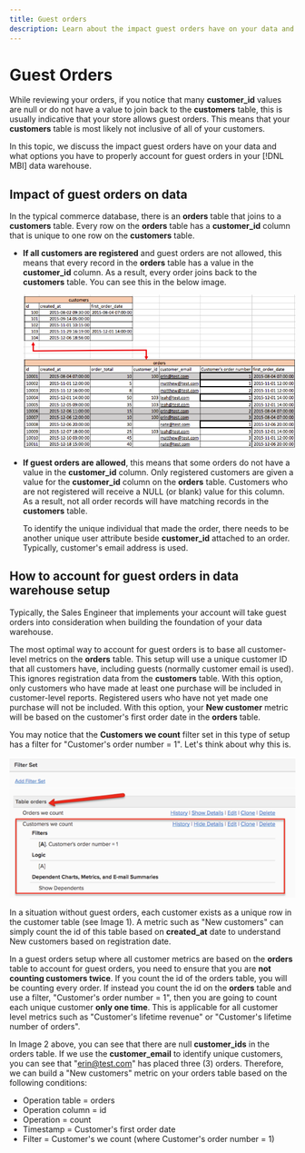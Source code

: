 ```yaml
---
title: Guest orders
description: Learn about the impact guest orders have on your data and what options you have to properly account for guest orders in your [!DNL MBI] data warehouse.
---
```

# Guest Orders

While reviewing your orders, if you notice that many **customer\_id** values are null or do not have a value to join back to the **customers** table, this is usually indicative that your store allows guest orders. This means that your **customers** table is most likely not inclusive of all of your customers.

In this topic, we discuss the impact guest orders have on your data and what options you have to properly account for guest orders in your [!DNL MBI] data warehouse.

## Impact of guest orders on data

In the typical commerce database, there is an **orders** table that joins to a **customers** table. Every row on the **orders** table has a **customer\_id** column that is unique to one row on the **customers** table.

* **If all customers are registered** and guest orders are not allowed, this means that every record in the **orders** table has a value in the **customer\_id** column. As a result, every order joins back to the **customers** table. You can see this in the below image.

  ![](../../assets/guest-orders-4.png)

* **If guest orders are allowed**, this means that some orders do not have a value in the **customer\_id** column. Only registered customers are given a value for the **customer\_id** column on the **orders** table. Customers who are not registered will receive a NULL (or blank) value for this column. As a result, not all order records will have matching records in the **customers** table.

  To identify the unique individual that made the order, there needs to be another unique user attribute beside **customer\_id** attached to an order. Typically, customer's email address is used.

## How to account for guest orders in data warehouse setup

Typically, the Sales Engineer that implements your account will take guest orders into consideration when building the foundation of your data warehouse.

The most optimal way to account for guest orders is to base all customer-level metrics on the **orders** table. This setup will use a unique customer ID that all customers have, including guests (normally customer email is used). This ignores registration data from the **customers** table. With this option, only customers who have made at least one purchase will be included in customer-level reports. Registered users who have not yet made one purchase will not be included. With this option, your **New customer** metric will be based on the customer's first order date in the **orders** table.

You may notice that the **Customers we count** filter set in this type of setup has a filter for "Customer's order number = 1". Let's think about why this is.

![](../../assets/guest-orders-filter-set.png)

In a situation without guest orders, each customer exists as a unique row in the customer table (see Image 1). A metric such as "New customers" can simply count the id of this table based on **created\_at** date to understand New customers based on registration date.

In a guest orders setup where all customer metrics are based on the **orders** table to account for guest orders, you need to ensure that you are **not counting customers twice**. If you count the id of the orders table, you will be counting every order. If instead you count the id on the **orders** table and use a filter, "Customer's order number = 1", then you are going to count each unique customer **only one time**. This is applicable for all customer level metrics such as "Customer's lifetime revenue" or "Customer's lifetime number of orders".

In Image 2 above, you can see that there are null **customer\_ids** in the orders table. If we use the **customer\_email** to identify unique customers, you can see that "erin@test.com" has placed three (3) orders. Therefore, we can build a "New customers" metric on your orders table based on the following conditions:

* Operation table = orders
* Operation column = id
* Operation = count
* Timestamp = Customer's first order date
* Filter = Customer's we count (where Customer's order number = 1)

